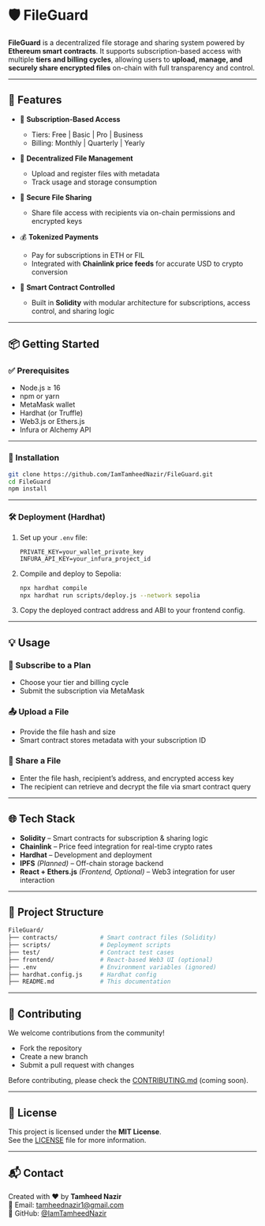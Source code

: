 # 🛡️ FileGuard

**FileGuard** is a decentralized file storage and sharing system powered by **Ethereum smart contracts**. It supports subscription-based access with multiple **tiers and billing cycles**, allowing users to **upload, manage, and securely share encrypted files** on-chain with full transparency and control.

---

## 🚀 Features

- 🔐 **Subscription-Based Access**
  - Tiers: Free | Basic | Pro | Business
  - Billing: Monthly | Quarterly | Yearly

- 📂 **Decentralized File Management**
  - Upload and register files with metadata
  - Track usage and storage consumption

- 🔄 **Secure File Sharing**
  - Share file access with recipients via on-chain permissions and encrypted keys

- 💰 **Tokenized Payments**
  - Pay for subscriptions in ETH or FIL
  - Integrated with **Chainlink price feeds** for accurate USD to crypto conversion

- 🧠 **Smart Contract Controlled**
  - Built in **Solidity** with modular architecture for subscriptions, access control, and sharing logic

---

## 📦 Getting Started

### ✅ Prerequisites

- Node.js ≥ 16
- npm or yarn
- MetaMask wallet
- Hardhat (or Truffle)
- Web3.js or Ethers.js
- Infura or Alchemy API

---

### 🔧 Installation

```bash
git clone https://github.com/IamTamheedNazir/FileGuard.git
cd FileGuard
npm install
```

---

### 🛠 Deployment (Hardhat)

1. Set up your `.env` file:
   ```env
   PRIVATE_KEY=your_wallet_private_key
   INFURA_API_KEY=your_infura_project_id
   ```

2. Compile and deploy to Sepolia:
   ```bash
   npx hardhat compile
   npx hardhat run scripts/deploy.js --network sepolia
   ```

3. Copy the deployed contract address and ABI to your frontend config.

---

## 💡 Usage

### 📝 Subscribe to a Plan
- Choose your tier and billing cycle
- Submit the subscription via MetaMask

### 📤 Upload a File
- Provide the file hash and size
- Smart contract stores metadata with your subscription ID

### 🤝 Share a File
- Enter the file hash, recipient’s address, and encrypted access key
- The recipient can retrieve and decrypt the file via smart contract query

---

## 🌐 Tech Stack

- **Solidity** – Smart contracts for subscription & sharing logic
- **Chainlink** – Price feed integration for real-time crypto rates
- **Hardhat** – Development and deployment
- **IPFS** *(Planned)* – Off-chain storage backend
- **React + Ethers.js** *(Frontend, Optional)* – Web3 integration for user interaction

---

## 🧩 Project Structure

```bash
FileGuard/
├── contracts/            # Smart contract files (Solidity)
├── scripts/              # Deployment scripts
├── test/                 # Contract test cases
├── frontend/             # React-based Web3 UI (optional)
├── .env                  # Environment variables (ignored)
├── hardhat.config.js     # Hardhat config
├── README.md             # This documentation
```

---

## 🤝 Contributing

We welcome contributions from the community!

- Fork the repository
- Create a new branch
- Submit a pull request with changes

Before contributing, please check the [CONTRIBUTING.md](CONTRIBUTING.md) (coming soon).

---

## 📜 License

This project is licensed under the **MIT License**.  
See the [LICENSE](LICENSE) file for more information.

---

## 📬 Contact

Created with ❤️ by **Tamheed Nazir**  
📧 Email: [tamheednazir1@gmail.com](mailto:tamheednazir1@gmail.com)  
🔗 GitHub: [@IamTamheedNazir](https://github.com/IamTamheedNazir)
